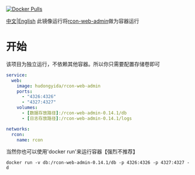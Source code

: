 [![Docker Pulls](https://img.shields.io/docker/pulls/hudongyida/rcon-web-admin
)](https://hub.docker.com/r/hudongyida/rcon-web-admin
)

[中文](https://github.com/hudongyida/rcon-web-admin-dockerimage/blob/main/README_zh.md)|[English](https://github.com/hudongyida/rcon-web-admin-dockerimage/blob/main/README.md)
此镜像运行将[rcon-web-admin](https://github.com/rcon-web-admin/rcon-web-admin)做为容器运行

# 开始
该项目为独立运行，不依赖其他容器。所以你只需要配置存储卷即可
```yaml
service: 
  web: 
    image: hudongyida/rcon-web-admin
    ports: 
      - "4326:4326"
      - "4327:4327"
    volumes:
      - [数据存放路径]:/rcon-web-admin-0.14.1/db
      - [日志存放路径]:/rcon-web-admin-0.14.1/logs

networks:
  rcon:
    name: rcon
```
当然你也可以使用'docker run'来运行容器【强烈不推荐】
```
docker run -v db:/rcon-web-admin-0.14.1/db -p 4326:4326 -p 4327:4327 -d
```
